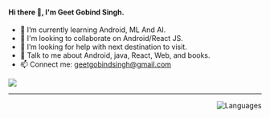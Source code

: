 #### Hi there 👋, I'm Geet Gobind Singh.

- 🌱 I’m currently learning Android, ML And AI.
- 👯 I'm looking to collaborate on Android/React JS.
- 🤔 I’m looking for help with next destination to visit.
- 💬 Talk to me about Android, java, React, Web, and books.
- 📫 Connect me: geetgobindsingh@gmail.com

![](https://komarev.com/ghpvc/?username=geetgobindsingh)

---

<!-- <img align="left" alt="Geet Gobind Singh's github stats" src="https://github-readme-stats.vercel.app/api?username=geetgobindsingh&show-icons=true&hide_border=true" /> -->

<img align="right" alt="Languages" src="https://github-readme-stats.vercel.app/api/top-langs/?username=geetgobindsingh" />

<!--
*geetgobindsingh/geetgobindsingh* is a ✨ special ✨ repository because its `README.md` (this file) appears on your GitHub profile.

Here are some ideas to get you started:

- 🔭 I’m currently working on ...
- 🌱 I’m currently learning ...
- 👯 I’m looking to collaborate on ...
- 🤔 I’m looking for help with ...
- 💬 Ask me about ...
- 📫 How to reach me: ...
- 😄 Pronouns: ...
- ⚡ Fun fact: ...
-->
